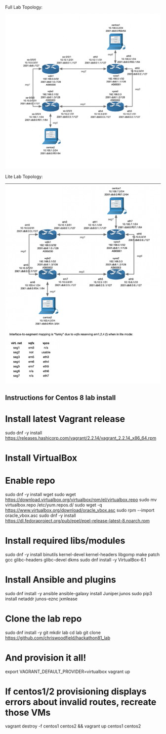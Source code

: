 Full Lab Topology:

![Full Lab Topology](/images/hackathon81_lab_4_devices.png?raw=true "vQFX Full Lab Topology")

Lite Lab Topology:

![Lite Lab Topology](/images/h81_lite_lab_2vqfx_vyos_centos.png?raw=true "vQFX Lite Lab Topology")

## Instructions for Centos 8 lab install ##

# Install latest Vagrant release
sudo dnf -y install https://releases.hashicorp.com/vagrant/2.2.14/vagrant_2.2.14_x86_64.rpm

# Install VirtualBox
# Enable repo
sudo dnf -y install wget
sudo wget https://download.virtualbox.org/virtualbox/rpm/el/virtualbox.repo
sudo mv virtualbox.repo /etc/yum.repos.d/
sudo wget -q https://www.virtualbox.org/download/oracle_vbox.asc
sudo rpm --import oracle_vbox.asc
sudo dnf -y install https://dl.fedoraproject.org/pub/epel/epel-release-latest-8.noarch.rpm

# Install required libs/modules
sudo dnf -y install binutils kernel-devel kernel-headers libgomp make patch gcc glibc-headers glibc-devel dkms
sudo dnf install -y VirtualBox-6.1

# Install Ansible and plugins
sudo dnf install -y ansible
ansible-galaxy install Juniper.junos
sudo pip3 install netaddr junos-eznc jxmlease

# Clone the lab repo
sudo dnf install -y git
mkdir lab
cd lab
git clone https://github.com/chriswoodfield/hackathon81_lab

# And provision it all!
export VAGRANT_DEFAULT_PROVIDER=virtualbox
vagrant up

# If centos1/2 provisioning displays errors about invalid routes, recreate those VMs
vagrant destroy -f centos1 centos2 && vagrant up centos1 centos2
